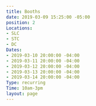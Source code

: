 ```yaml
---
title: Booths
date: 2019-03-09 15:25:00 -05:00
position: 2
Locations:
- SLC
- STC
- DC
Dates:
- 2019-03-10 20:00:00 -04:00
- 2019-03-11 20:00:00 -04:00
- 2019-03-12 20:00:00 -04:00
- 2019-03-13 20:00:00 -04:00
- 2019-03-14 20:00:00 -04:00
Type: recurring
Time: 10am-3pm
layout: page
---
```


